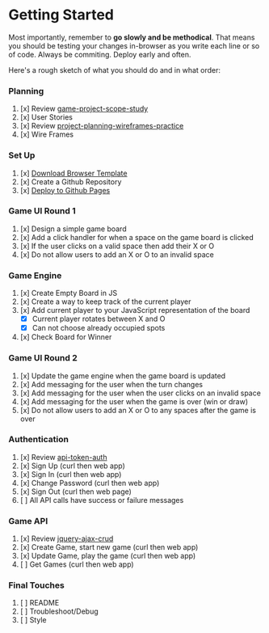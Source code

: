 # Getting Started

Most importantly, remember to **go slowly and be methodical**. That means you
should be testing your changes in-browser as you write each line or so of code.
Always be commiting. Deploy early and often.

Here's a rough sketch of what you should do and in what order:

### Planning

1.  [x] Review [game-project-scope-study](https://git.generalassemb.ly/ga-wdi-boston/game-project-scope-study)
1.  [x] User Stories
1.  [x] Review [project-planning-wireframes-practice](https://git.generalassemb.ly/ga-wdi-boston/project-planning-wireframes-practice)
1.  [x] Wire Frames

### Set Up

1.  [x] [Download Browser Template](https://git.generalassemb.ly/ga-wdi-boston/browser-template)
1.  [x] Create a Github Repository
1.  [x] [Deploy to Github Pages](https://git.generalassemb.ly/ga-wdi-boston/gh-pages-deployment-guide)

### Game UI Round 1

1.  [x] Design a simple game board
1.  [x] Add a click handler for when a space on the game board is clicked
1.  [x] If the user clicks on a valid space then add their X or O
1.  [x] Do not allow users to add an X or O to an invalid space

### Game Engine

1.  [x] Create Empty Board in JS
1.  [x] Create a way to keep track of the current player
1.  [x] Add current player to your JavaScript representation of the board
    -  [x] Current player rotates between X and O
    -  [x] Can not choose already occupied spots
1.  [x] Check Board for Winner

### Game UI Round 2

1.  [x] Update the game engine when the game board is updated
1.  [x] Add messaging for the user when the turn changes
1.  [x] Add messaging for the user when the user clicks on an invalid space
1.  [x] Add messaging for the user when the game is over (win or draw)
1.  [x] Do not allow users to add an X or O to any spaces after the game is over

### Authentication

1.  [x] Review [api-token-auth](https://git.generalassemb.ly/ga-wdi-boston/jquery-ajax-token-auth)
1.  [x] Sign Up (curl then web app)
1.  [x] Sign In (curl then web app)
1.  [x] Change Password (curl then web app)
1.  [x] Sign Out (curl then web page)
1.  [ ] All API calls have success or failure messages

### Game API

1.  [x] Review [jquery-ajax-crud](https://git.generalassemb.ly/ga-wdi-boston/jquery-ajax-crud)
1.  [x] Create Game, start new game (curl then web app)
1.  [x] Update Game, play the game (curl then web app)
1.  [ ] Get Games (curl then web app)

### Final Touches

1.  [ ] README
1.  [ ] Troubleshoot/Debug
1.  [ ] Style
